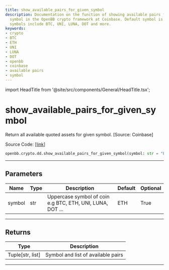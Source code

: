 ```yaml
---
title: show_available_pairs_for_given_symbol
description: Documentation on the function of showing available pairs for a given
  symbol in the OpenBB crypto framework at Coinbase. Default symbol is 'ETH'. Other
  symbols include BTC, UNI, LUNA, DOT and more.
keywords:
- crypto
- BTC
- ETH
- UNI
- LUNA
- DOT
- openbb
- coinbase
- available pairs
- symbol
---
```


import HeadTitle from '@site/src/components/General/HeadTitle.tsx';

<HeadTitle title="show_available_pairs_for_given_symbol - Dd - Crypto - Reference | OpenBB SDK Docs" />

# show_available_pairs_for_given_symbol

Return all available quoted assets for given symbol. [Source: Coinbase]

Source Code: [[link](https://github.com/OpenBB-finance/OpenBBTerminal/tree/main/openbb_terminal/cryptocurrency/due_diligence/coinbase_model.py#L21)]

```python
openbb.crypto.dd.show_available_pairs_for_given_symbol(symbol: str = "ETH")
```

---

## Parameters

| Name | Type | Description | Default | Optional |
| ---- | ---- | ----------- | ------- | -------- |
| symbol | str | Uppercase symbol of coin e.g BTC, ETH, UNI, LUNA, DOT ... | ETH | True |


---

## Returns

| Type | Description |
| ---- | ----------- |
| Tuple[str, list] | Symbol and list of available pairs |
---
